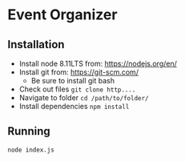 # Event Organizer

## Installation

- Install node 8.11LTS from: https://nodejs.org/en/
- Install git from: https://git-scm.com/
    - Be sure to install git bash
- Check out files
    `git clone http....`
- Navigate to folder
    `cd /path/to/folder/`
- Install dependencies
    `npm install`

## Running

`node index.js`
